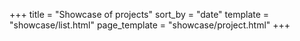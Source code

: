 +++
title = "Showcase of projects"
sort_by = "date"
template = "showcase/list.html"
page_template = "showcase/project.html"
+++
